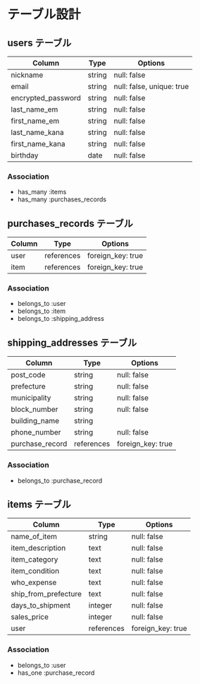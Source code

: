 # テーブル設計

## users テーブル

| Column             | Type    | Options                   |
| ------------------ | ------  | ------------------------- |
| nickname           | string  | null: false               |
| email              | string  | null: false, unique: true |
| encrypted_password | string  | null: false               |
| last_name_em       | string  | null: false               |
| first_name_em      | string  | null: false               |
| last_name_kana     | string  | null: false               |
| first_name_kana    | string  | null: false               |
| birthday           | date    | null: false               |

### Association

- has_many :items
- has_many :purchases_records

## purchases_records テーブル

| Column | Type       | Options           |
| ------ | ---------- | ----------------- |
| user   | references | foreign_key: true |
| item   | references | foreign_key: true |

### Association

- belongs_to :user
- belongs_to :item
- belongs_to :shipping_address

## shipping_addresses テーブル

| Column          | Type       | Options           |
| --------------- | ---------- | ----------------- |
| post_code       | string     | null: false       |
| prefecture      | string     | null: false       |
| municipality    | string     | null: false       |
| block_number    | string     | null: false       |
| building_name   | string     |                   |
| phone_number    | string     | null: false       |
| purchase_record | references | foreign_key: true |

### Association

- belongs_to :purchase_record

## items テーブル

| Column               | Type       | Options           |
| -------------------- | ---------- | ----------------- |
| name_of_item         | string     | null: false       |
| item_description     | text       | null: false       |
| item_category        | text       | null: false       |
| item_condition       | text       | null: false       |
| who_expense          | text       | null: false       |
| ship_from_prefecture | text       | null: false       |
| days_to_shipment     | integer    | null: false       |
| sales_price          | integer    | null: false       |
| user                 | references | foreign_key: true |

### Association

- belongs_to :user
- has_one    :purchase_record